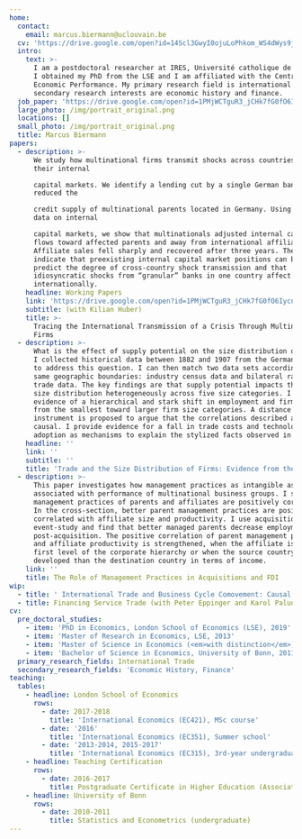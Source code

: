 ```yaml
---
home:
  contact:
    email: marcus.biermann@uclouvain.be
  cv: 'https://drive.google.com/open?id=14Scl3GwyI0ojuLoPhkom_WS4dWys9jGE'
  intro:
    text: >-
      I am a postdoctoral researcher at IRES, Université catholique de Louvain.
      I obtained my PhD from the LSE and I am affiliated with the Centre for
      Economic Performance. My primary research field is international trade. My
      secondary research interests are economic history and finance.
  job_paper: 'https://drive.google.com/open?id=1PMjWCTguR3_jCHk7fG0fO6IycnLCv9fc'
  large_photo: /img/portrait_original.png
  locations: []
  small_photo: /img/portrait_original.png
  title: Marcus Biermann
papers:
  - description: >-
      We study how multinational firms transmit shocks across countries through
      their internal

      capital markets. We identify a lending cut by a single German bank, which
      reduced the

      credit supply of multinational parents located in Germany. Using detailed
      data on internal

      capital markets, we show that multinationals adjusted internal capital
      flows toward affected parents and away from international affiliates.
      Affiliate sales fell sharply and recovered after three years. The results
      indicate that preexisting internal capital market positions can be used to
      predict the degree of cross-country shock transmission and that
      idiosyncratic shocks from “granular” banks in one country affect growth
      internationally.
    headline: Working Papers
    link: 'https://drive.google.com/open?id=1PMjWCTguR3_jCHk7fG0fO6IycnLCv9fc'
    subtitle: (with Kilian Huber)
    title: >-
      Tracing the International Transmission of a Crisis Through Multinational
      Firms
  - description: >-
      What is the effect of supply potential on the size distribution of firms?
      I collected historical data between 1882 and 1907 from the German Empire
      to address this question. I can then match two data sets according to the
      same geographic boundaries: industry census data and bilateral railway
      trade data. The key findings are that supply potential impacts the firm
      size distribution heterogeneously across five size categories. I find
      evidence of a hierarchical and stark shift in employment and firm share
      from the smallest toward larger firm size categories. A distance
      instrument is proposed to argue that the correlations described are indeed
      causal. I provide evidence for a fall in trade costs and technology
      adoption as mechanisms to explain the stylized facts observed in the data.
    headline: ''
    link: ''
    subtitle: ''
    title: 'Trade and the Size Distribution of Firms: Evidence from the German Empire '
  - description: >-
      This paper investigates how management practices as intangible assets are
      associated with performance of multinational business groups. I show that
      management practices of parents and affiliates are positively correlated.
      In the cross-section, better parent management practices are positively
      correlated with affiliate size and productivity. I use acquisitions as an
      event-study and find that better managed parents decrease employment
      post-acquisition. The positive correlation of parent management practices
      and affiliate productivity is strengthened, when the affiliate is in the
      first level of the corporate hierarchy or when the source country is more
      developed than the destination country in terms of income.
    link: ''
    title: The Role of Management Practices in Acquisitions and FDI
wip:
  - title: ' International Trade and Business Cycle Comovement: Causal Evidence '
  - title: Financing Service Trade (with Peter Eppinger and Karol Paludkiewicz)
cv:
  pre_doctoral_studies:
    - item: 'PhD in Economics, London School of Economics (LSE), 2019'
    - item: 'Master of Research in Economics, LSE, 2013'
    - item: 'Master of Science in Economics (<em>with distinction</em>), LSE, 2012'
    - item: 'Bachelor of Science in Economics, University of Bonn, 2011'
  primary_research_fields: International Trade
  secondary_research_fields: 'Economic History, Finance'
teaching:
  tables:
    - headline: London School of Economics
      rows:
        - date: 2017-2018
          title: 'International Economics (EC421), MSc course'
        - date: '2016'
          title: 'International Economics (EC351), Summer school'
        - date: '2013-2014, 2015-2017'
          title: 'International Economics (EC315), 3rd-year undergraduate level'
    - headline: Teaching Certification
      rows:
        - date: 2016-2017
          title: Postgraduate Certificate in Higher Education (Associate Level)
    - headline: University of Bonn
      rows:
        - date: 2010-2011
          title: Statistics and Econometrics (undergraduate)
---
```


